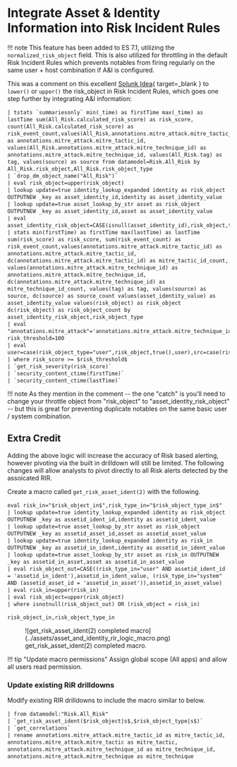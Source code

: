 # Integrate Asset & Identity Information into Risk Incident Rules

!!! note
    This feature has been added to ES 7.1, utilizing the `normalized_risk_object` field. This is also utilized for throttling in the default Risk Incident Rules which prevents notables from firing regularly on the same user + host combination if A&I is configured.

This was a comment on this excellent [Splunk Idea](https://ideas.splunk.com/ideas/ESSID-I-253){ target=_blank } to `lower()` or `upper()` the risk_object in Risk Incident Rules, which goes one step further by integrating A&I information:

```shell linenums="1"
| tstats `summariesonly` min(_time) as firstTime max(_time) as lastTime sum(All_Risk.calculated_risk_score) as risk_score, count(All_Risk.calculated_risk_score) as risk_event_count,values(All_Risk.annotations.mitre_attack.mitre_tactic_id) as annotations.mitre_attack.mitre_tactic_id, values(All_Risk.annotations.mitre_attack.mitre_technique_id) as annotations.mitre_attack.mitre_technique_id, values(All_Risk.tag) as tag, values(source) as source from datamodel=Risk.All_Risk by All_Risk.risk_object,All_Risk.risk_object_type
| `drop_dm_object_name("All_Risk")`
| eval risk_object=upper(risk_object)
| lookup update=true identity_lookup_expanded identity as risk_object OUTPUTNEW _key as asset_identity_id,identity as asset_identity_value
| lookup update=true asset_lookup_by_str asset as risk_object OUTPUTNEW _key as asset_identity_id,asset as asset_identity_value
| eval asset_identity_risk_object=CASE(isnull(asset_identity_id),risk_object,true(),asset_identity_id)
| stats min(firstTime) as firstTime max(lastTime) as lastTime sum(risk_score) as risk_score, sum(risk_event_count) as risk_event_count,values(annotations.mitre_attack.mitre_tactic_id) as annotations.mitre_attack.mitre_tactic_id, dc(annotations.mitre_attack.mitre_tactic_id) as mitre_tactic_id_count, values(annotations.mitre_attack.mitre_technique_id) as annotations.mitre_attack.mitre_technique_id, dc(annotations.mitre_attack.mitre_technique_id) as mitre_technique_id_count, values(tag) as tag, values(source) as source, dc(source) as source_count values(asset_identity_value) as asset_identity_value values(risk_object) as risk_object dc(risk_object) as risk_object_count by asset_identity_risk_object,risk_object_type
| eval "annotations.mitre_attack"='annotations.mitre_attack.mitre_technique_id', risk_threshold=100
| eval user=case(risk_object_type="user",risk_object,true(),user),src=case(risk_object_type="system",risk_object,true(),src)
| where risk_score >= $risk_threshold$
| `get_risk_severity(risk_score)`
| `security_content_ctime(firstTime)`
| `security_content_ctime(lastTime)`
```

!!! note
    As they mention in the comment -- the one "catch" is you'll need to change your throttle object from "risk_object" to "asset_identity_risk_object" -- but this is great for preventing duplicate notables on the same basic user / system combination.

## Extra Credit
Adding the above logic will increase the accuracy of Risk based alerting, however pivoting via the built in drilldown will still be limited. The following changes will allow analysts to pivot directly to all Risk alerts detected by the assoicated RIR.

Create a macro called `get_risk_asset_ident(2)` with the following.

```shell linenums="1" title="Macro Definition"
eval risk_in="$risk_object_in$",risk_type_in="$risk_object_type_in$"
| lookup update=true identity_lookup_expanded identity as risk_object OUTPUTNEW _key as assetid_ident_id,identity as assetid_ident_value 
| lookup update=true asset_lookup_by_str asset as risk_object OUTPUTNEW _key as assetid_asset_id,asset as assetid_asset_value 
| lookup update=true identity_lookup_expanded identity as risk_in OUTPUTNEW _key as assetid_in_ident,identity as assetid_in_ident_value 
| lookup update=true asset_lookup_by_str asset as risk_in OUTPUTNEW _key as assetid_in_asset,asset as assetid_in_asset_value 
| eval risk_object_out=CASE((risk_type_in="user" AND assetid_ident_id = 'assetid_in_ident'),assetid_in_ident_value, (risk_type_in="system" AND (assetid_asset_id = 'assetid_in_asset')),assetid_in_asset_value)
| eval risk_in=upper(risk_in)
| eval risk_object=upper(risk_object)
| where isnotnull(risk_object_out) OR (risk_object = risk_in)
```

``` shell title="Arguments"
risk_object_in,risk_object_type_in
```

<figure markdown>
  ![get_risk_asset_ident(2) completed macro](../assets/asset_and_identity_rir_logic_macro.png)
  <figcaption>get_risk_asset_ident(2) completed macro.</figcaption>
</figure>

!!! tip "Update macro permissions"
    Assign global scope (All apps) and allow all users read permission.

### Update existing RiR drilldowns

Modify existing RIR drilldowns to include the macro similar to below.

```shell linenums="1" title="Example"
| from datamodel:"Risk.All_Risk"  
| `get_risk_asset_ident($risk_object|s$,$risk_object_type|s$)`
| `get_correlations`  
| rename annotations.mitre_attack.mitre_tactic_id as mitre_tactic_id, annotations.mitre_attack.mitre_tactic as mitre_tactic, annotations.mitre_attack.mitre_technique_id as mitre_technique_id, annotations.mitre_attack.mitre_technique as mitre_technique
```
